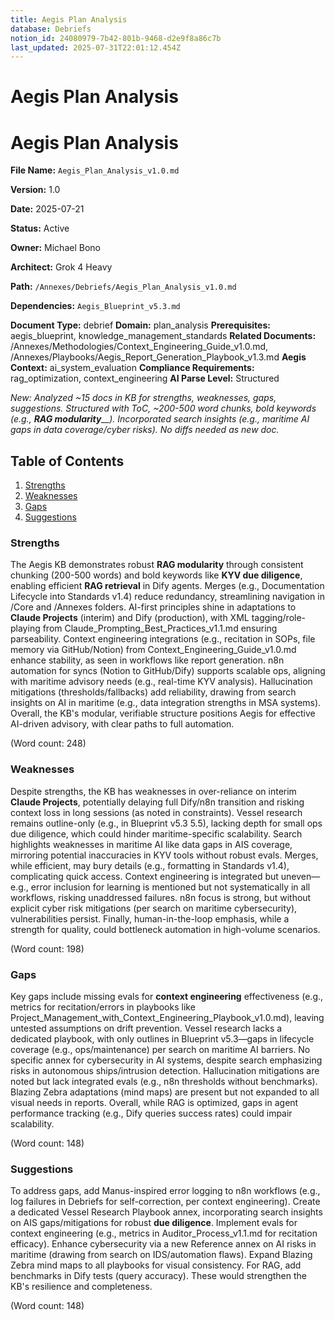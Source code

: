 ```yaml
---
title: Aegis Plan Analysis
database: Debriefs
notion_id: 24080979-7b42-801b-9468-d2e9f8a86c7b
last_updated: 2025-07-31T22:01:12.454Z
---
```


# Aegis Plan Analysis


# Aegis Plan Analysis


**File Name:** `Aegis_Plan_Analysis_v1.0.md`


**Version:** 1.0


**Date:** 2025-07-21


**Status:** Active


**Owner:** Michael Bono


**Architect:** Grok 4 Heavy


**Path:** `/Annexes/Debriefs/Aegis_Plan_Analysis_v1.0.md`


**Dependencies:** `Aegis_Blueprint_v5.3.md`


**Document Type:** debrief
**Domain:** plan_analysis
**Prerequisites:** aegis_blueprint, knowledge_management_standards
**Related Documents:** /Annexes/Methodologies/Context_Engineering_Guide_v1.0.md, /Annexes/Playbooks/Aegis_Report_Generation_Playbook_v1.3.md
**Aegis Context:** ai_system_evaluation
**Compliance Requirements:** rag_optimization, context_engineering
**AI Parse Level:** Structured


_New: Analyzed ~15 docs in KB for strengths, weaknesses, gaps, suggestions. Structured with ToC, ~200-500 word chunks, bold keywords (e.g.,_ _**RAG modularity**__). Incorporated search insights (e.g., maritime AI gaps in data coverage/cyber risks). No diffs needed as new doc._


## Table of Contents

1. [Strengths](https://www.notion.so/238809797b4280eb8ebedc8831cecb0d?v=238809797b428016b5d0000c8a271427&p=240809797b42801b9468d2e9f8a86c7b&pm=s#strengths)
2. [Weaknesses](https://www.notion.so/238809797b4280eb8ebedc8831cecb0d?v=238809797b428016b5d0000c8a271427&p=240809797b42801b9468d2e9f8a86c7b&pm=s#weaknesses)
3. [Gaps](https://www.notion.so/238809797b4280eb8ebedc8831cecb0d?v=238809797b428016b5d0000c8a271427&p=240809797b42801b9468d2e9f8a86c7b&pm=s#gaps)
4. [Suggestions](https://www.notion.so/238809797b4280eb8ebedc8831cecb0d?v=238809797b428016b5d0000c8a271427&p=240809797b42801b9468d2e9f8a86c7b&pm=s#suggestions)

### Strengths


The Aegis KB demonstrates robust **RAG modularity** through consistent chunking (200-500 words) and bold keywords like **KYV due diligence**, enabling efficient **RAG retrieval** in Dify agents. Merges (e.g., Documentation Lifecycle into Standards v1.4) reduce redundancy, streamlining navigation in /Core and /Annexes folders. AI-first principles shine in adaptations to **Claude Projects** (interim) and Dify (production), with XML tagging/role-playing from Claude_Prompting_Best_Practices_v1.1.md ensuring parseability. Context engineering integrations (e.g., recitation in SOPs, file memory via GitHub/Notion) from Context_Engineering_Guide_v1.0.md enhance stability, as seen in workflows like report generation. n8n automation for syncs (Notion to GitHub/Dify) supports scalable ops, aligning with maritime advisory needs (e.g., real-time KYV analysis). Hallucination mitigations (thresholds/fallbacks) add reliability, drawing from search insights on AI in maritime (e.g., data integration strengths in MSA systems). Overall, the KB's modular, verifiable structure positions Aegis for effective AI-driven advisory, with clear paths to full automation.


(Word count: 248)


### Weaknesses


Despite strengths, the KB has weaknesses in over-reliance on interim **Claude Projects**, potentially delaying full Dify/n8n transition and risking context loss in long sessions (as noted in constraints). Vessel research remains outline-only (e.g., in Blueprint v5.3 5.5), lacking depth for small ops due diligence, which could hinder maritime-specific scalability. Search highlights weaknesses in maritime AI like data gaps in AIS coverage, mirroring potential inaccuracies in KYV tools without robust evals. Merges, while efficient, may bury details (e.g., formatting in Standards v1.4), complicating quick access. Context engineering is integrated but uneven—e.g., error inclusion for learning is mentioned but not systematically in all workflows, risking unaddressed failures. n8n focus is strong, but without explicit cyber risk mitigations (per search on maritime cybersecurity), vulnerabilities persist. Finally, human-in-the-loop emphasis, while a strength for quality, could bottleneck automation in high-volume scenarios.


(Word count: 198)


### Gaps


Key gaps include missing evals for **context engineering** effectiveness (e.g., metrics for recitation/errors in playbooks like Project_Management_with_Context_Engineering_Playbook_v1.0.md), leaving untested assumptions on drift prevention. Vessel research lacks a dedicated playbook, with only outlines in Blueprint v5.3—gaps in lifecycle coverage (e.g., ops/maintenance) per search on maritime AI barriers. No specific annex for cybersecurity in AI systems, despite search emphasizing risks in autonomous ships/intrusion detection. Hallucination mitigations are noted but lack integrated evals (e.g., n8n thresholds without benchmarks). Blazing Zebra adaptations (mind maps) are present but not expanded to all visual needs in reports. Overall, while RAG is optimized, gaps in agent performance tracking (e.g., Dify queries success rates) could impair scalability.


(Word count: 148)


### Suggestions


To address gaps, add Manus-inspired error logging to n8n workflows (e.g., log failures in Debriefs for self-correction, per context engineering). Create a dedicated Vessel Research Playbook annex, incorporating search insights on AIS gaps/mitigations for robust **due diligence**. Implement evals for context engineering (e.g., metrics in Auditor_Process_v1.1.md for recitation efficacy). Enhance cybersecurity via a new Reference annex on AI risks in maritime (drawing from search on IDS/automation flaws). Expand Blazing Zebra mind maps to all playbooks for visual consistency. For RAG, add benchmarks in Dify tests (query accuracy). These would strengthen the KB's resilience and completeness.


(Word count: 148)

